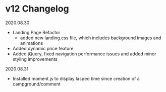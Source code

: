 # v12 Changelog

2020.08.30
* Landing Page Refactor
    - added new landing.css file, which includes background images and animations
* Added dynamic price feature
* Added jQuery, fixed navigation performance issues and added minor styling improvements

2020.08.31
* Installed moment.js to display lasped time since creation of a campground/comment
